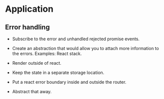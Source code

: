 # Application

## Error handling

- Subscribe to the error and unhandled rejected promise events.
- Create an abstraction that would allow you to attach more information to the errors. Examples: React stack.
- Render outside of react.
- Keep the state in a separate storage location.

- Put a react error boundary inside and outside the router.
- Abstract that away.
